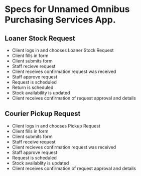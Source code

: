 # Specs for Unnamed Omnibus Purchasing Services App.

## Loaner Stock Request
* Client logs in and chooses Loaner Stock Request
* Client fills in form
* Client submits form
* Staff recieve request
* Client receives confirmation request was received
* Staff approve request
* Request is scheduled
* Return is scheduled
* Stock availability is updated
* Client receives confirmation of request approval and details

## Courier Pickup Request
 * Client logs in and chooses Pickup Request
 * Client fills in form
 * Client submits form
 * Staff receive request
 * Client recieves confirmation request was received
 * Staff approve request
 * Request is scheduled
 * Stock availablity is updated
 * Client receives confirmation of request approval and details

